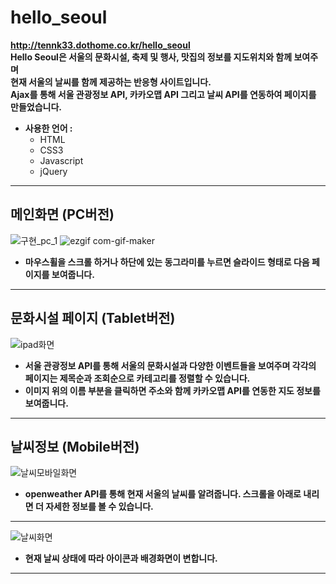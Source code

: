 # hello_seoul

**http://tennk33.dothome.co.kr/hello_seoul**   
**Hello Seoul은 서울의 문화시설, 축제 및 행사, 맛집의 정보를 지도위치와 함께 보여주며    
현재 서울의 날씨를 함께 제공하는 반응형 사이트입니다.**   
**Ajax를 통해 서울 관광정보 API, 카카오맵 API 그리고 날씨 API를 연동하여 페이지를 만들었습니다.**

* **사용한 언어 :**
  * HTML
  * CSS3
  * Javascript
  * jQuery

--------------
## 메인화면 (PC버전)
![구현_pc_1](https://user-images.githubusercontent.com/84768543/127603972-64dfaf43-139a-4ad0-80cb-c52e5ee38da0.jpg)
![ezgif com-gif-maker](https://user-images.githubusercontent.com/84768543/127608147-1b7bfd38-fde3-4634-a24c-fa27a11d18e6.gif)
* **마우스휠을 스크롤 하거나 하단에 있는 동그라미를 누르면 슬라이드 형태로 다음 페이지를 보여줍니다.**
--------------   
## 문화시설 페이지 (Tablet버전)
![ipad화면](https://user-images.githubusercontent.com/84768543/127605741-77e52f91-8cb9-439d-9e25-f4e13c182ec7.jpg)   
* **서울 관광정보 API를 통해 서울의 문화시설과 다양한 이벤트들을 보여주며 각각의 페이지는 제목순과 조회순으로 카테고리를 정렬할 수 있습니다.**  
* **이미지 위의 이름 부분을 클릭하면 주소와 함께 카카오맵 API를 연동한 지도 정보를 보여줍니다.**
--------------      
## 날씨정보 (Mobile버전)
![날씨모바일화면](https://user-images.githubusercontent.com/84768543/127606666-7ecb5046-b0b0-471b-ad95-0170ba6f724a.jpg)   
* **openweather API를 통해 현재 서울의 날씨를 알려줍니다. 스크롤을 아래로 내리면 더 자세한 정보를 볼 수 있습니다.**
--------------   
![날씨화면](https://user-images.githubusercontent.com/84768543/127606668-9d469c2f-a8a2-4acc-b363-4f67f273e014.jpg)   
* **현재 날씨 상태에 따라 아이콘과 배경화면이 변합니다.**
--------------   
